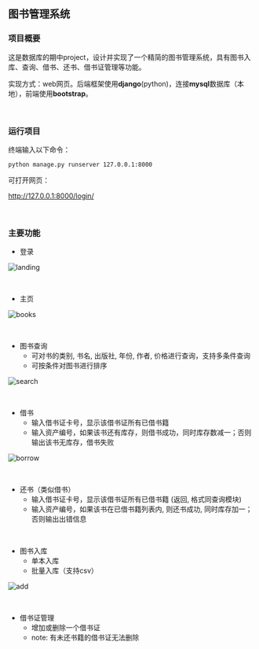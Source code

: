 ## 图书管理系统

### 项目概要

这是数据库的期中project，设计并实现了一个精简的图书管理系统，具有图书入库、查询、借书、还书、借书证管理等功能。

实现方式：web网页。后端框架使用**django**(python)，连接**mysql**数据库（本地），前端使用**bootstrap**。

<br/>

### 运行项目

终端输入以下命令：

`python manage.py runserver 127.0.0.1:8000`

可打开网页：

http://127.0.0.1:8000/login/

<br/>

### 主要功能

* 登录

![landing](screenshots/landing.png)

<br/>

* 主页

![books](screenshots/books.png)


<br/>


* 图书查询
  - 可对书的类别, 书名, 出版社, 年份, 作者, 价格进行查询，支持多条件查询
  - 可按条件对图书进行排序

![search](screenshots/search.png)

<br/>

* 借书
  - 输入借书证卡号，显示该借书证所有已借书籍
  - 输入资产编号，如果该书还有库存，则借书成功，同时库存数减一；否则输出该书无库存，借书失败

![borrow](screenshots/borrow.png)

<br/>

* 还书（类似借书）
  - 输入借书证卡号，显示该借书证所有已借书籍 (返回, 格式同查询模块) 
  - 输入资产编号，如果该书在已借书籍列表内, 则还书成功, 同时库存加一；否则输出出错信息

<br/>

* 图书入库
  - 单本入库
  - 批量入库（支持csv）

![add](screenshots/add.png)

<br/>

* 借书证管理
  - 增加或删除一个借书证
  - note: 有未还书籍的借书证无法删除
  
<br/>
